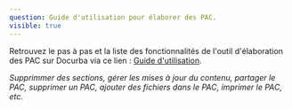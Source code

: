 ```yaml
---
question: Guide d'utilisation pour élaborer des PAC.
visible: true
---
```


Retrouvez le pas à pas et la liste des fonctionnalités de l'outil d'élaboration des PAC sur Docurba via ce lien : [Guide d'utilisation](https://docurba.beta.gouv.fr/guide).


_Supprimmer des sections, gérer les mises à jour du contenu, partager le PAC, supprimer un PAC, ajouter des fichiers dans le PAC, imprimer le PAC, etc._
